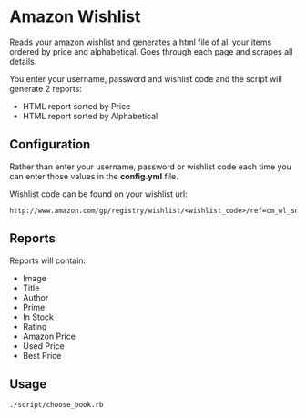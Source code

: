 # Amazon Wishlist
Reads your amazon wishlist and generates a html file of all your items ordered by price and alphabetical.
Goes through each page and scrapes all details.

You enter your username, password and wishlist code and the script will generate 2 reports:
  * HTML report sorted by Price
  * HTML report sorted by Alphabetical

## Configuration
Rather than enter your username, password or wishlist code each time you can enter those values in the **config.yml** file.

Wishlist code can be found on your wishlist url:

    http://www.amazon.com/gp/registry/wishlist/<wishlist_code>/ref=cm_wl_sortbar_o_page_

## Reports
Reports will contain:
  * Image
  * Title
  * Author
  * Prime
  * In Stock
  * Rating
  * Amazon Price
  * Used Price
  * Best Price

## Usage

    ./script/choose_book.rb
